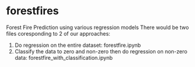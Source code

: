 # forestfires
Forest Fire Prediction using various regression models
There would be two files coresponding to 2 of our approaches:
  1) Do regression on the entire dataset: forestfire.ipynb
  2) Classify the data to zero and non-zero then do regression on non-zero data: forestfire_with_classification.ipynb
